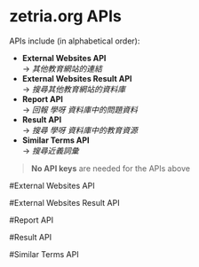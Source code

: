 # zetria.org APIs  

APIs include (in alphabetical order):  
 - **External Websites API**  
 -> *其他教育網站的連結*
 - **External Websites Result API**  
 -> *搜尋其他教育網站的資料庫*
 - **Report API**  
 -> *回報 學呀 資料庫中的問題資料*
 - **Result API**  
 -> *搜尋 學呀 資料庫中的教育資源*
 - **Similar Terms API**  
 -> *搜尋近義詞彙*
  
 > **No API keys** are needed for the APIs above
  
#External Websites API
  
#External Websites Result API
  
#Report API
  
#Result API
  
#Similar Terms API
  
